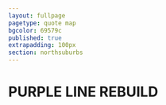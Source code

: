 ```yaml
---
layout: fullpage
pagetype: quote map
bgcolor: 69579c
published: true
extrapadding: 100px
section: northsuburbs
---
```


<div class="mapstage"></div>

# PURPLE LINE REBUILD
